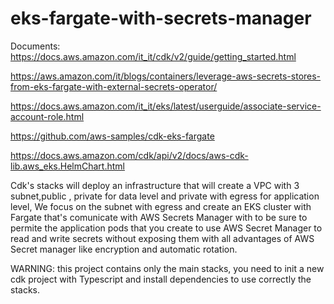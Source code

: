 # eks-fargate-with-secrets-manager

Documents: 
https://docs.aws.amazon.com/it_it/cdk/v2/guide/getting_started.html

https://aws.amazon.com/it/blogs/containers/leverage-aws-secrets-stores-from-eks-fargate-with-external-secrets-operator/

https://docs.aws.amazon.com/it_it/eks/latest/userguide/associate-service-account-role.html

https://github.com/aws-samples/cdk-eks-fargate

https://docs.aws.amazon.com/cdk/api/v2/docs/aws-cdk-lib.aws_eks.HelmChart.html

Cdk's stacks will deploy an infrastructure that will create a VPC with 3 subnet,public , private for data level and private with egress for application level, We focus on the subnet with egress and create an EKS cluster with Fargate
that's comunicate with AWS Secrets Manager with to be sure to permite the application pods that you create to use AWS Secret Manager to read and write
secrets without exposing them with all advantages of AWS Secret manager like encryption and automatic rotation.

WARNING: this project contains only the main stacks, you need to init a new cdk project with Typescript and install dependencies to use correctly the stacks.

